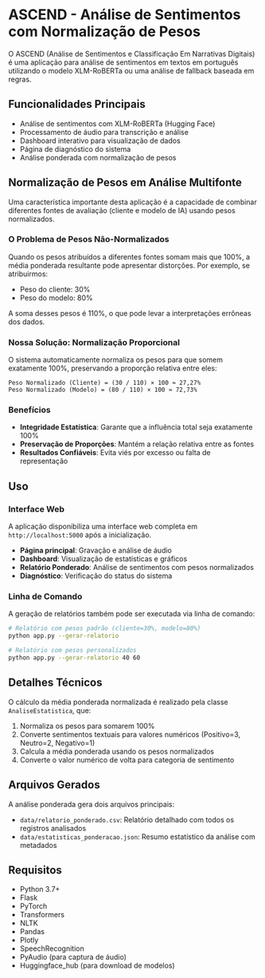 # ASCEND - Análise de Sentimentos com Normalização de Pesos

O ASCEND (Análise de Sentimentos e Classificação Em Narrativas Digitais) é uma aplicação para análise de sentimentos em textos em português utilizando o modelo XLM-RoBERTa ou uma análise de fallback baseada em regras.

## Funcionalidades Principais

- Análise de sentimentos com XLM-RoBERTa (Hugging Face)
- Processamento de áudio para transcrição e análise
- Dashboard interativo para visualização de dados
- Página de diagnóstico do sistema
- Análise ponderada com normalização de pesos

## Normalização de Pesos em Análise Multifonte

Uma característica importante desta aplicação é a capacidade de combinar diferentes fontes de avaliação (cliente e modelo de IA) usando pesos normalizados.

### O Problema de Pesos Não-Normalizados

Quando os pesos atribuídos a diferentes fontes somam mais que 100%, a média ponderada resultante pode apresentar distorções. Por exemplo, se atribuirmos:

- Peso do cliente: 30%
- Peso do modelo: 80%

A soma desses pesos é 110%, o que pode levar a interpretações errôneas dos dados.

### Nossa Solução: Normalização Proporcional

O sistema automaticamente normaliza os pesos para que somem exatamente 100%, preservando a proporção relativa entre eles:

```
Peso Normalizado (Cliente) = (30 / 110) × 100 ≈ 27,27%
Peso Normalizado (Modelo) = (80 / 110) × 100 ≈ 72,73%
```

### Benefícios

- **Integridade Estatística**: Garante que a influência total seja exatamente 100%
- **Preservação de Proporções**: Mantém a relação relativa entre as fontes
- **Resultados Confiáveis**: Evita viés por excesso ou falta de representação

## Uso

### Interface Web

A aplicação disponibiliza uma interface web completa em `http://localhost:5000` após a inicialização.

- **Página principal**: Gravação e análise de áudio
- **Dashboard**: Visualização de estatísticas e gráficos
- **Relatório Ponderado**: Análise de sentimentos com pesos normalizados
- **Diagnóstico**: Verificação do status do sistema

### Linha de Comando

A geração de relatórios também pode ser executada via linha de comando:

```bash
# Relatório com pesos padrão (cliente=30%, modelo=80%)
python app.py --gerar-relatorio

# Relatório com pesos personalizados
python app.py --gerar-relatorio 40 60
```

## Detalhes Técnicos

O cálculo da média ponderada normalizada é realizado pela classe `AnaliseEstatistica`, que:

1. Normaliza os pesos para somarem 100%
2. Converte sentimentos textuais para valores numéricos (Positivo=3, Neutro=2, Negativo=1)
3. Calcula a média ponderada usando os pesos normalizados
4. Converte o valor numérico de volta para categoria de sentimento

## Arquivos Gerados

A análise ponderada gera dois arquivos principais:

- `data/relatorio_ponderado.csv`: Relatório detalhado com todos os registros analisados
- `data/estatisticas_ponderacao.json`: Resumo estatístico da análise com metadados

## Requisitos

- Python 3.7+
- Flask
- PyTorch
- Transformers
- NLTK
- Pandas
- Plotly
- SpeechRecognition
- PyAudio (para captura de áudio)
- Huggingface_hub (para download de modelos) 